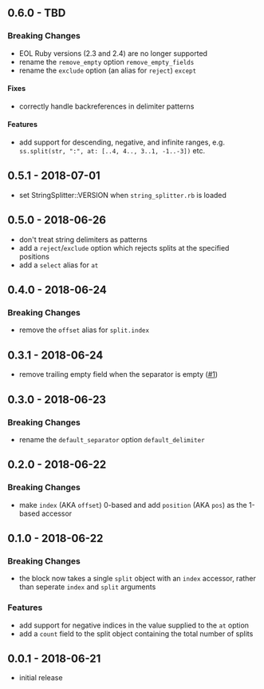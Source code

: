 ## 0.6.0 - TBD

### Breaking Changes

- EOL Ruby versions (2.3 and 2.4) are no longer supported
- rename the `remove_empty` option `remove_empty_fields`
- rename the `exclude` option (an alias for `reject`) `except`

#### Fixes

- correctly handle backreferences in delimiter patterns

#### Features

- add support for descending, negative, and infinite ranges,
  e.g. `ss.split(str, ":", at: [..4, 4.., 3..1, -1..-3])` etc.

## 0.5.1 - 2018-07-01

- set StringSplitter::VERSION when `string_splitter.rb` is loaded

## 0.5.0 - 2018-06-26

- don't treat string delimiters as patterns
- add a `reject`/`exclude` option which rejects splits at the specified positions
- add a `select` alias for `at`

## 0.4.0 - 2018-06-24

### Breaking Changes

- remove the `offset` alias for `split.index`

## 0.3.1 - 2018-06-24

- remove trailing empty field when the separator is empty
  ([#1](https://github.com/chocolateboy/string_splitter/issues/1))

## 0.3.0 - 2018-06-23

### Breaking Changes

- rename the `default_separator` option `default_delimiter`

## 0.2.0 - 2018-06-22

### Breaking Changes

- make `index` (AKA `offset`) 0-based and add `position` (AKA `pos`) as the
  1-based accessor

## 0.1.0 - 2018-06-22

### Breaking Changes

- the block now takes a single `split` object with an `index` accessor, rather
  than seperate `index` and `split` arguments

### Features

- add support for negative indices in the value supplied to the `at` option
- add a `count` field to the split object containing the total number of splits

## 0.0.1 - 2018-06-21

- initial release

